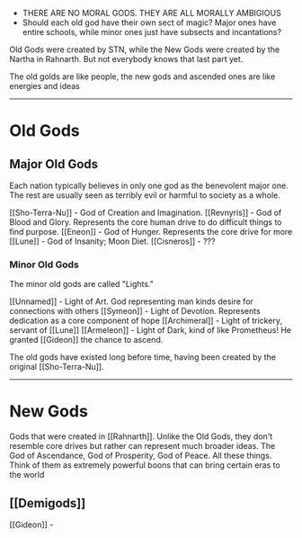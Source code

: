 - THERE ARE NO MORAL GODS. THEY ARE ALL MORALLY AMBIGIOUS
- Should each old god have their own sect of magic? Major ones have entire schools, while minor ones just have subsects and incantations?

Old Gods were created by STN, while the New Gods were created by the Nartha in Rahnarth. But not everybody knows that last part yet.

The old golds are like people, the new gods and ascended ones are like energies and ideas
***
# Old Gods
## Major Old Gods
Each nation typically believes in only one god as the benevolent major one. The rest are usually seen as terribly evil or harmful to society as a whole.

[[Sho-Terra-Nu]] - God of Creation and Imagination.
[[Revnyris]] - God of Blood and Glory. Represents the core human drive to do difficult things to find purpose.
[[Eneon]] - God of Hunger. Represents the core drive for more
[[Lune]] - God of Insanity; Moon Diet.
[[Cisneros]] - ???

### Minor Old Gods
The minor old gods are called "Lights."

[[Unnamed]] - Light of Art. God representing man kinds desire for connections with others
[[Symeon]] - Light of Devotion. Represents dedication as a core component of hope
[[Archimeral]] - Light of trickery, servant of [[Lune]]
[[Armeleon]] - Light of Dark, kind of like Prometheus! He granted [[Gideon]] the chance to ascend.

The old gods have existed long before time, having been created by the original [[Sho-Terra-Nu]]. 
***
# New Gods
Gods that were created in [[Rahnarth]]. Unlike the Old Gods, they don't resemble core drives but rather can represent much broader ideas. The God of Ascendance, God of Prosperity, God of Peace. All these things. Think of them as extremely powerful boons that can bring certain eras to the world
## [[Demigods]]

[[Gideon]] - 